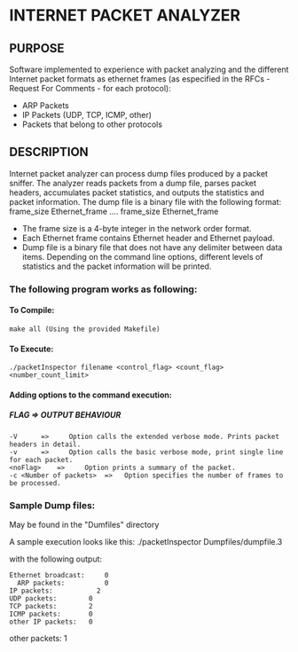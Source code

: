 INTERNET PACKET ANALYZER 
========================
PURPOSE
-------
Software implemented to experience with packet analyzing and the different Internet packet formats as ethernet frames (as especified in the RFCs - Request For Comments - for each protocol):
* ARP Packets
* IP Packets (UDP, TCP, ICMP, other)  
* Packets that belong to other protocols

DESCRIPTION
-------
Internet packet analyzer can process dump files produced by a packet sniffer. 
The analyzer reads packets from a dump file, parses packet headers, accumulates packet statistics, and outputs the statistics and packet information. The dump file is a binary file with the following format:
    frame_size Ethernet_frame .... frame_size Ethernet_frame   
* The frame size is a 4-byte integer in the network order format. 
* Each Ethernet frame contains Ethernet header and Ethernet payload. 
* Dump file is a binary file that does not have any delimiter between data items.
Depending on the command line options, different levels of statistics and the packet information will be printed.

### The following program works as following:

  #### To Compile:
    make all (Using the provided Makefile)
    
  #### To Execute:
    ./packetInspector filename <control_flag> <count_flag> <number_count_limit>

  #### Adding options to the command execution:

   ##### FLAG     =>     OUTPUT BEHAVIOUR
    -V      =>     Option calls the extended verbose mode. Prints packet headers in detail.
    -v      =>     Option calls the basic verbose mode, print single line for each packet.
    <noFlag>    =>     Option prints a summary of the packet.
    -c <Number of packets>  =>   Option specifies the number of frames to be processed.
    
### Sample Dump files:
May be found in  the "Dumfiles" directory

A sample execution looks like this:
    ./packetInspector Dumpfiles/dumpfile.3
    
with the following output:

    Ethernet broadcast:     0
      ARP packets:          0
    IP packets:           2
    UDP packets:        0
    TCP packets:        2
    ICMP packets:       0
    other IP packets:   0
  other packets:        1